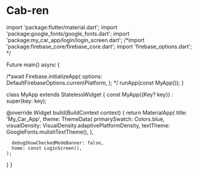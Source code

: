 # Cab-ren
import 'package:flutter/material.dart';
import 'package:google_fonts/google_fonts.dart';
import 'package:my_car_app/login/login_screen.dart';
/*import 'package:firebase_core/firebase_core.dart';
import 'firebase_options.dart'; */

Future<void> main() async {

  /*await Firebase.initializeApp(
    options: DefaultFirebaseOptions.currentPlatform,
  ); */
  runApp(const MyApp());
}

class MyApp extends StatelessWidget {
  const MyApp({Key? key}) : super(key: key);

  @override
  Widget build(BuildContext context) {
    return MaterialApp(
      title: 'My_Car_App',
      theme: ThemeData(
        primarySwatch: Colors.blue,
        visualDensity: VisualDensity.adaptivePlatformDensity,
        textTheme: GoogleFonts.mulishTextTheme(),
      ),

      debugShowCheckedModeBanner: false,
      home: const LoginScreen(),
    );
  }
}
